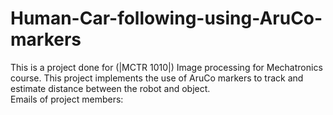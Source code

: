 # Human-Car-following-using-AruCo-markers
This is a project done for (|MCTR 1010|) Image processing for Mechatronics course. This project implements the use of AruCo markers to track and estimate distance between the robot and object.  
Emails of project members:

